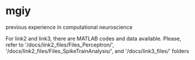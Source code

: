 # mgiy
previous experience in computational neuroscience

For link2 and link3, there are MATLAB codes and data available.
Please, refer to '/docs/link2_files/Files_Perceptron/', '/docs/link2_files/Files_SpikeTrainAnalysis/', and '/docs/link3_files/' folders

